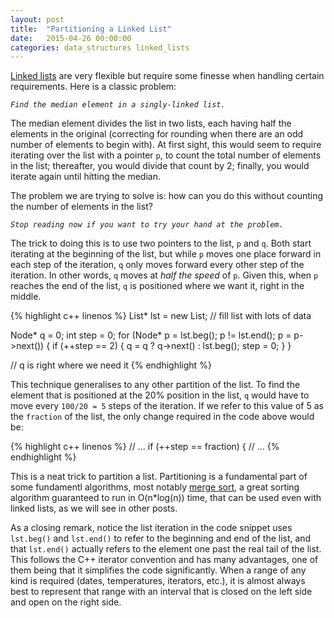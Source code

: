 ```yaml
---
layout: post
title:  "Partitioning a Linked List"
date:   2015-04-26 00:00:00
categories: data_structures linked_lists
---
```


[Linked lists][1] are very flexible but require some finesse when handling
certain requirements.  Here is a classic problem:

_`Find the median element in a singly-linked list.`_

The median element divides the list in two lists, each having half the
elements in the original (correcting for rounding when there are an odd number
of elements to begin with).  At first sight, this would seem to require
iterating over the list with a pointer `p`, to count the total number of
elements in the list; thereafter, you would divide that count by 2; finally,
you would iterate again until hitting the median.

The problem we are trying to solve is: how can you do this without counting
the number of elements in the list?

_`Stop reading now if you want to try your hand at the problem.`_

The trick to doing this is to use two pointers to the list, `p` and `q`.  Both
start iterating at the beginning of the list, but while `p` moves one place
forward in each step of the iteration, `q` only moves forward every other step
of the iteration.  In other words, `q` moves at _half the speed_ of `p`.
Given this, when `p` reaches the end of the list, `q` is positioned where we
want it, right in the middle.

{% highlight c++ linenos %}
List* lst = new List;
// fill list with lots of data

Node* q = 0;
int step = 0;
for (Node* p = lst.beg(); p != lst.end(); p = p->next()) {
  if (++step == 2) {
    q = q ? q->next() : lst.beg();
    step = 0;
  }
}

// q is right where we need it
{% endhighlight %}

This technique generalises to any other partition of the list.  To find the
element that is positioned at the 20% position in the list, `q` would have to
move every `100/20 = 5` steps of the iteration.  If we refer to this value of
5 as the `fraction` of the list, the only change required in the code above
would be:

{% highlight c++ linenos %}
  // ...
  if (++step == fraction) {
  // ...
{% endhighlight %}

This is a neat trick to partition a list.  Partitioning is a fundamental part
of some fundamentl algorithms, most notably [merge sort][2], a great sorting
algorithm guaranteed to run in O(n*log(n)) time, that can be used even with
linked lists, as we will see in other posts.

As a closing remark, notice the list iteration in the code snippet uses
`lst.beg()` and `lst.end()` to refer to the beginning and end of the list, and
that `lst.end()` actually refers to the element one past the real tail of the
list.  This follows the C++ iterator convention and has many advantages, one
of them being that it simplifies the code significantly.  When a range of any
kind is required (dates, temperatures, iterators, etc.), it is almost always
best to represent that range with an interval that is closed on the left side
and open on the right side.

[1]: http://en.wikipedia.org/wiki/Linked_list
[2]: http://en.wikipedia.org/wiki/Merge_sort
